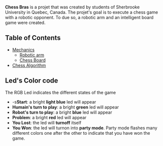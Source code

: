 **Chess Bras** is a projet that was created by students of Sherbrooke University in Quebec, Canada. The projet's goal is to execute a chess game with a robotic opponent. To due so, a robotic arm and an intelligent board game were created. 

## Table of Contents
- [Mechanics](https://github.com/ClanDesDindesLibres2/RoboticArm_ChessBoard_Mechanic/blob/main/README.md#mechanics-robotic-arm-and-chessboard)
   - [Robotic arm](https://github.com/ClanDesDindesLibres2/RoboticArm_ChessBoard_Mechanic#1--robotic-arm)
   - [Chess Board](https://github.com/ClanDesDindesLibres2/RoboticArm_ChessBoard_Mechanic#2--chessboard)
- [Chess Algorithm](https://github.com/ClanDesDindesLibres2/RoboticArm_ChessBoard_PI/tree/main/sunfish-master#introduction)
## Led's Color code 
The RGB Led indicates the different states of the game 
- -s**Start**: a bright **light blue** led will appear
- **Humain's turn to play**: a bright **green** led will appear
- **Robot's turn to play**: a bright **blue** led will appear
- **Problem**: a bright **red** led will appear
- **You Lost**: the led will **turnoff** itself
- **You Won**: the led will turnon into **party mode**. Party mode flashes many different colors one after the other to indicate that you have won the game.
